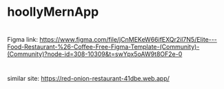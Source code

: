 # hoollyMernApp
#
Figma link: https://www.figma.com/file/jCnMEKeW66ifEXQr2il7N5/Elite---Food-Restaurant-%26-Coffee-Free-Figma-Template-(Community)-(Community)?node-id=308-10309&t=swYpx5oAW9t8OF2e-0

#
similar site: https://red-onion-restaurant-41dbe.web.app/
